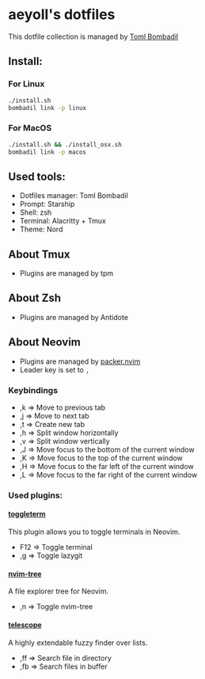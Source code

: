 # aeyoll's dotfiles

This dotfile collection is managed by [Toml Bombadil](https://github.com/oknozor/toml-bombadil)

Install:
---

### For Linux

```sh
./install.sh
bombadil link -p linux
```

### For MacOS

```sh
./install.sh && ./install_osx.sh
bombadil link -p macos
```

Used tools:
---

- Dotfiles manager: Toml Bombadil
- Prompt: Starship
- Shell: zsh
- Terminal: Alacritty + Tmux
- Theme: Nord

About Tmux
---

- Plugins are managed by tpm


About Zsh
---

- Plugins are managed by Antidote

About Neovim
---

- Plugins are managed by [packer.nvim](https://github.com/wbthomason/packer.nvim)
- Leader key is set to `,`

### Keybindings

- ,k => Move to previous tab
- ,j => Move to next tab
- ,t => Create new tab
- ,h => Split window horizontally
- ,v => Split window vertically
- ,J => Move focus to the bottom of the current window
- ,K => Move focus to the top of the current window
- ,H => Move focus to the far left of the current window
- ,L => Move focus to the far right of the current window

### Used plugins:

#### [toggleterm](https://github.com/akinsho/toggleterm.nvim)

This plugin allows you to toggle terminals in Neovim.

- F12 => Toggle terminal
- ,g => Toggle lazygit

#### [nvim-tree](https://github.com/kyazdani42/nvim-tree.lua)

A file explorer tree for Neovim.

- ,n => Toggle nvim-tree

#### [telescope](https://github.com/nvim-telescope/telescope.nvim)

A highly extendable fuzzy finder over lists.

- ,ff => Search file in directory
- ,fb => Search files in buffer
